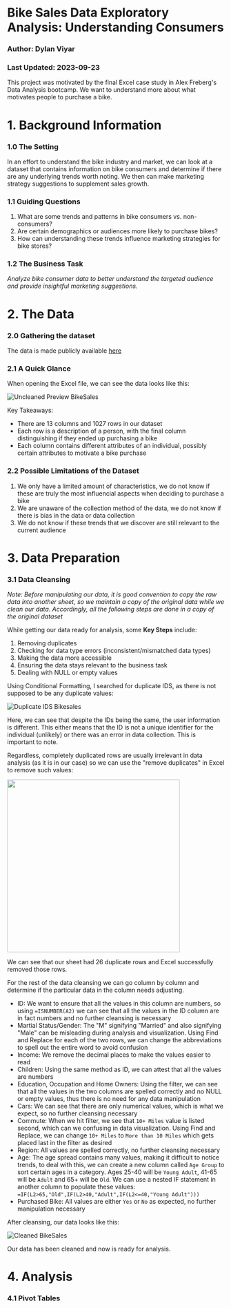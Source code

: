 # Bike Sales Data Exploratory Analysis: Understanding Consumers  
### Author: Dylan Viyar
### Last Updated: 2023-09-23

This project was motivated by the final Excel case study in Alex Freberg's Data Analysis bootcamp. We want to understand more about what motivates people to purchase a bike.

# 1. Background Information

### 1.0 The Setting

In an effort to understand the bike industry and market, we can look at a dataset that contains information on bike consumers and determine if there are any underlying trends worth noting. We then can make marketing strategy suggestions to supplement sales growth.

### 1.1 Guiding Questions

1. What are some trends and patterns in bike consumers vs. non-consumers?
2. Are certain demographics or audiences more likely to purchase bikes?
3. How can understanding these trends influence marketing strategies for bike stores?


### 1.2 The Business Task

*Analyze bike consumer data to better understand the targeted audience and provide insightful marketing suggestions.*


# 2. The Data

### 2.0 Gathering the dataset

The data is made publicly available [here](https://github.com/AlexTheAnalyst/Excel-Tutorial/blob/main/Excel%20Project%20Dataset.xlsx)

### 2.1 A Quick Glance

When opening the Excel file, we can see the data looks like this:

  ![Uncleaned Preview BikeSales](https://github.com/dylanviyar/Excel-Projects/assets/81194849/4b99ddb2-2cec-4145-9ebf-f2a0c0d61cfb)

Key Takeaways:
- There are 13 columns and 1027 rows in our dataset
- Each row is a description of a person, with the final column distinguishing if they ended up purchasing a bike
- Each column contains different attributes of an individual, possibly certain attributes to motivate a bike purchase

### 2.2 Possible Limitations of the Dataset

1. We only have a limited amount of characteristics, we do not know if these are truly the most influencial aspects when deciding to purchase a bike
2. We are unaware of the collection method of the data, we do not know if there is bias in the data or data collection
3. We do not know if these trends that we discover are still relevant to the current audience

# 3. Data Preparation

### 3.1 Data Cleansing

*Note: Before manipulating our data, it is good convention to copy the raw data into another sheet, so we maintain a copy of the original data while we clean our data. Accordingly, all the following steps are done in a copy of the original dataset*

While getting our data ready for analysis,
some **Key Steps** include:
1. Removing duplicates
2. Checking for data type errors (inconsistent/mismatched data types)
3. Making the data more accessible
4. Ensuring the data stays relevant to the business task
5. Dealing with NULL or empty values

Using Conditional Formatting, I searched for duplicate IDS, as there is not supposed to be any duplicate values: 

![Duplicate IDS Bikesales](https://github.com/dylanviyar/Excel-Projects/assets/81194849/a11f3603-facd-44f6-b515-28793e00464f)

Here, we can see that despite the IDs being the same, the user information is different. This either means that the ID is not a unique identifier for the individual (unlikely) or there was an error in data collection. This is important to note. 

Regardless, completely duplicated rows are usually irrelevant in data analysis (as it is in our case) so we can use the "remove duplicates" in Excel to remove such values:

<img src ="https://github.com/dylanviyar/Excel-Projects/assets/81194849/39dc5740-1282-412f-8c7b-5f2ac4883129" width="400">

We can see that our sheet had 26 duplicate rows and Excel successfully removed those rows.

For the rest of the data cleansing we can go column by column and determine if the particular data in the column needs adjusting.

- ID: We want to ensure that all the values in this column are numbers, so using `=ISNUMBER(A2)` we can see that all the values in the ID column are in fact numbers and no further cleansing is necessary
- Martial Status/Gender: The "M" signifying "Married" and also signifying "Male" can be misleading during analysis and visualization. Using Find and Replace for each of the two rows, we can change the abbreviations to spell out the entire word to avoid confusion
- Income: We remove the decimal places to make the values easier to read
- Children: Using the same method as ID, we can attest that all the values are numbers
- Education, Occupation and Home Owners: Using the filter, we can see that all the values in the two columns are spelled correctly and no NULL or empty values, thus there is no need for any data manipulation 
- Cars: We can see that there are only numerical values, which is what we expect, so no further cleansing necessary
- Commute: When we hit filter, we see that `10+ Miles` value is listed second, which can we confusing in data visualization. Using Find and Replace, we can change `10+ Miles` to `More than 10 Miles` which gets placed last in the filter as desired
- Region: All values are spelled correctly, no further cleansing necessary
- Age: The age spread contains many values, making it difficult to notice trends, to deal with this, we can create a new column called `Age Group` to sort certain ages in a category. Ages 25-40 will be `Young Adult`, 41-65 will be `Adult` and 65+ will be `Old`. We can use a nested IF statement in another column to populate these values: `=IF(L2>65,"Old",IF(L2>40,"Adult",IF(L2<=40,"Young Adult")))`
- Purchased Bike: All values are either `Yes` or `No` as expected, no further manipulation necessary

After cleansing, our data looks like this:

![Cleaned BikeSales](https://github.com/dylanviyar/Excel-Projects/assets/81194849/c8717d85-1ecf-448b-95c9-647f816830fc)

Our data has been cleaned and now is ready for analysis.

# 4. Analysis

### 4.1 Pivot Tables

